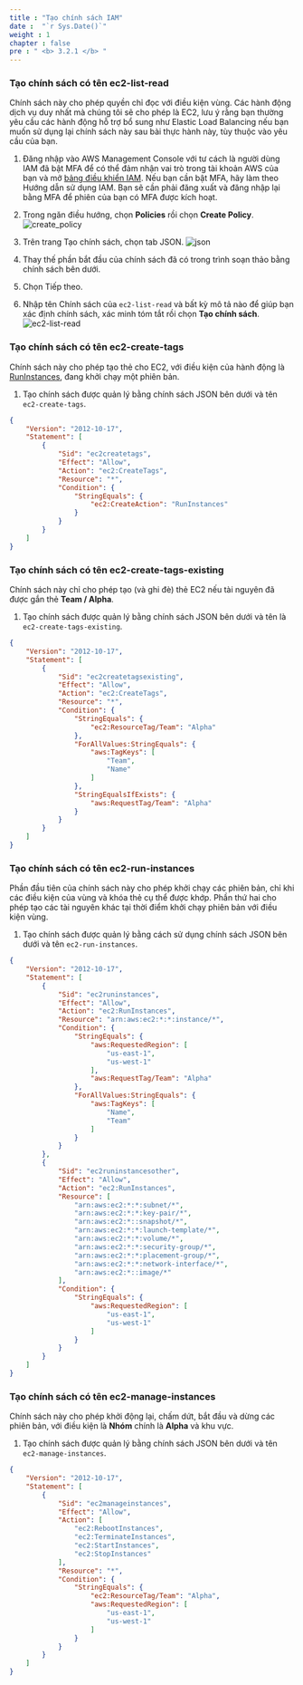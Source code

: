 ```yaml
---
title : "Tạo chính sách IAM"
date :  "`r Sys.Date()`" 
weight : 1
chapter : false
pre : " <b> 3.2.1 </b> "
---
```

### Tạo chính sách có tên ec2-list-read
Chính sách này cho phép quyền chỉ đọc với điều kiện vùng. Các hành động dịch vụ duy nhất mà chúng tôi sẽ cho phép là EC2, lưu ý rằng bạn thường yêu cầu các hành động hỗ trợ bổ sung như Elastic Load Balancing nếu bạn muốn sử dụng lại chính sách này sau bài thực hành này, tùy thuộc vào yêu cầu của bạn.

1. Đăng nhập vào AWS Management Console với tư cách là người dùng IAM đã bật MFA để có thể đảm nhận vai trò trong tài khoản AWS của bạn và mở [bảng điều khiển IAM](https://console.aws.amazon.com/iam/). Nếu bạn cần bật MFA, hãy làm theo Hướng dẫn sử dụng IAM. Bạn sẽ cần phải đăng xuất và đăng nhập lại bằng MFA để phiên của bạn có MFA được kích hoạt.

2. Trong ngăn điều hướng, chọn **Policies** rồi chọn **Create Policy**.
![create_policy](/images/3.connect/3.1/11_create_policy.png)

3. Trên trang Tạo chính sách, chọn tab JSON.
![json](/images/3.connect/3.1/12_json.png)

4. Thay thế phần bắt đầu của chính sách đã có trong trình soạn thảo bằng chính sách bên dưới.

5. Chọn Tiếp theo.

6. Nhập tên Chính sách của ```ec2-list-read``` và bất kỳ mô tả nào để giúp bạn xác định chính sách, xác minh tóm tắt rồi chọn **Tạo chính sách**.
![ec2-list-read](/images/3.connect/3.1/13_ec2-list-read.png)

### Tạo chính sách có tên ec2-create-tags
Chính sách này cho phép tạo thẻ cho EC2, với điều kiện của hành động là [RunInstances](https://docs.aws.amazon.com/AWSEC2/latest/APIReference/API_RunInstances.html), đang khởi chạy một phiên bản.

1. Tạo chính sách được quản lý bằng chính sách JSON bên dưới và tên ```ec2-create-tags```.
```json
{
    "Version": "2012-10-17",
    "Statement": [
        {
            "Sid": "ec2createtags",
            "Effect": "Allow",
            "Action": "ec2:CreateTags",
            "Resource": "*",
            "Condition": {
                "StringEquals": {
                    "ec2:CreateAction": "RunInstances"
                }
            }
        }
    ]
}
```

### Tạo chính sách có tên ec2-create-tags-existing
Chính sách này chỉ cho phép tạo (và ghi đè) thẻ EC2 nếu tài nguyên đã được gắn thẻ **Team / Alpha**.

1. Tạo chính sách được quản lý bằng chính sách JSON bên dưới và tên là ```ec2-create-tags-existing```.
```json
{
    "Version": "2012-10-17",
    "Statement": [
        {
            "Sid": "ec2createtagsexisting",
            "Effect": "Allow",
            "Action": "ec2:CreateTags",
            "Resource": "*",
            "Condition": {
                "StringEquals": {
                    "ec2:ResourceTag/Team": "Alpha"
                },
                "ForAllValues:StringEquals": {
                    "aws:TagKeys": [
                        "Team",
                        "Name"
                    ]
                },
                "StringEqualsIfExists": {
                    "aws:RequestTag/Team": "Alpha"
                }
            }
        }
    ]
}
```

### Tạo chính sách có tên ec2-run-instances
Phần đầu tiên của chính sách này cho phép khởi chạy các phiên bản, chỉ khi các điều kiện của vùng và khóa thẻ cụ thể được khớp. Phần thứ hai cho phép tạo các tài nguyên khác tại thời điểm khởi chạy phiên bản với điều kiện vùng.

1. Tạo chính sách được quản lý bằng cách sử dụng chính sách JSON bên dưới và tên ```ec2-run-instances```.
```json
{
    "Version": "2012-10-17",
    "Statement": [
        {
            "Sid": "ec2runinstances",
            "Effect": "Allow",
            "Action": "ec2:RunInstances",
            "Resource": "arn:aws:ec2:*:*:instance/*",
            "Condition": {
                "StringEquals": {
                    "aws:RequestedRegion": [
                        "us-east-1",
                        "us-west-1"
                    ],
                    "aws:RequestTag/Team": "Alpha"
                },
                "ForAllValues:StringEquals": {
                    "aws:TagKeys": [
                        "Name",
                        "Team"
                    ]
                }
            }
        },
        {
            "Sid": "ec2runinstancesother",
            "Effect": "Allow",
            "Action": "ec2:RunInstances",
            "Resource": [
                "arn:aws:ec2:*:*:subnet/*",
                "arn:aws:ec2:*:*:key-pair/*",
                "arn:aws:ec2:*::snapshot/*",
                "arn:aws:ec2:*:*:launch-template/*",
                "arn:aws:ec2:*:*:volume/*",
                "arn:aws:ec2:*:*:security-group/*",
                "arn:aws:ec2:*:*:placement-group/*",
                "arn:aws:ec2:*:*:network-interface/*",
                "arn:aws:ec2:*::image/*"
            ],
            "Condition": {
                "StringEquals": {
                    "aws:RequestedRegion": [
                        "us-east-1",
                        "us-west-1"
                    ]
                }
            }
        }
    ]
}
```
### Tạo chính sách có tên ec2-manage-instances
Chính sách này cho phép khởi động lại, chấm dứt, bắt đầu và dừng các phiên bản, với điều kiện là **Nhóm** chính là **Alpha** và khu vực.

1. Tạo chính sách được quản lý bằng chính sách JSON bên dưới và tên ```ec2-manage-instances```.
```json
{
    "Version": "2012-10-17",
    "Statement": [
        {
            "Sid": "ec2manageinstances",
            "Effect": "Allow",
            "Action": [
                "ec2:RebootInstances",
                "ec2:TerminateInstances",
                "ec2:StartInstances",
                "ec2:StopInstances"
            ],
            "Resource": "*",
            "Condition": {
                "StringEquals": {
                    "ec2:ResourceTag/Team": "Alpha",
                    "aws:RequestedRegion": [
                        "us-east-1",
                        "us-west-1"
                    ]
                }
            }
        }
    ]
}
```
